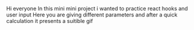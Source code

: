 Hi everyone
In this mini mini project i wanted to practice react hooks and user input
Here you are giving different parameters and after a quick calculation it presents a suitible gif
